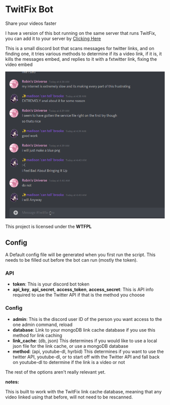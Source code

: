  

# TwitFix Bot

Share your videos faster

I have a version of this bot running on the same server that runs TwitFix, you can add it to your server by [Clicking Here](https://discord.com/api/oauth2/authorize?client_id=867670280054505522&permissions=10240&scope=bot)

This is a small discord bot that scans messages for twitter links, and on finding one, it tries various methods to determine if its a video link, if it is, it kills the messages embed, and replies to it with a fxtwitter link, fixing the video embed

![TwitFixBot](TwitFixBot.gif)



This project is licensed under the **WTFPL**



## Config

A Default config file will be generated when you first run the script. This needs to be filled out before the bot can run (mostly the token).

### **API**

- **token**: This is your discord bot token
- **api_key**, **api_secret**, **access_token**, **access_secret**: This is API info required to use the Twitter API if that is the method you choose

### **Config**

- **admin**: This is the discord user ID of the person you want access to the one admin command, reload
- **database**: Link to your mongoDB link cache database if you use this method for link caching
- **link_cache**: (db, json) This determines if you would like to use a local json file for the link cache, or use a mongoDB database
- **method**: (api, youtube-dl, hyrbid) This determines if you want to use the twitter API, youtube-dl, or to start off with the Twitter API and fall back on youtube-dl to determine if the link is a video or not



The rest of the options aren't really relevant yet.



**notes:**

This is built to work with the TwitFix link cache database, meaning that any video linked using that before, will not need to be rescanned.

